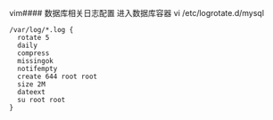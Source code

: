 vim#### 数据库相关日志配置
进入数据库容器
vi /etc/logrotate.d/mysql
```
/var/log/*.log {
  rotate 5
  daily
  compress
  missingok
  notifempty
  create 644 root root
  size 2M
  dateext
  su root root
}
```
